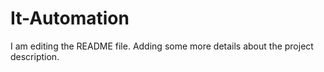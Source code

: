 # It-Automation
I am editing the README file. Adding some more details about the project description.

